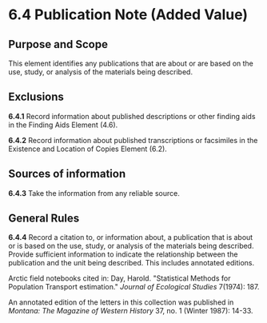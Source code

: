# 6.4 Publication Note (Added Value)

## Purpose and Scope

This element identifies any publications that are about or are based on the use, study, or analysis of the materials being described.

## Exclusions

**6.4.1** Record information about published descriptions or other finding aids in the Finding Aids Element (4.6).

**6.4.2** Record information about published transcriptions or facsimiles in the Existence and Location of Copies Element (6.2).

## Sources of information

**6.4.3** Take the information from any reliable source.

## General Rules

**6.4.4** Record a citation to, or information about, a publication that is about or is based on the use, study, or analysis of the materials being described. Provide sufficient information to indicate the relationship between the publication and the unit being described. This includes annotated editions.

Arctic field notebooks cited in: Day, Harold. "Statistical Methods for Population Transport estimation." _Journal of Ecological Studies_ 7(1974): 187.

An annotated edition of the letters in this collection was published in _Montana: The Magazine of Western History_ 37, no. 1 (Winter 1987): 14-33.
